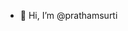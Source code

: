 - 👋 Hi, I’m @prathamsurti

<!---
prathamsurti/prathamsurti is a ✨ special ✨ repository because its `README.md` (this file) appears on your GitHub profile.
You can click the Preview link to take a look at your changes.
--->

